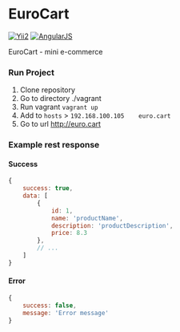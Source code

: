 EuroCart
============================

[![Yii2](https://img.shields.io/badge/Powered_by-Yii_Framework-green.svg?style=flat)](http://www.yiiframework.com/)
[![AngularJS](https://img.shields.io/badge/Powered_by-AngularJS-red.svg?style=flat)](https://angularjs.org/)

EuroCart - mini e-commerce

### Run Project

1. Clone repository
2. Go to directory ./vagrant
3. Run vagrant `vagrant up`
4. Add to `hosts` > `192.168.100.105    euro.cart`
5. Go to url http://euro.cart

### Example rest response

#### Success
```javascript
{
    success: true,
    data: [
        {
            id: 1,
            name: 'productName',
            description: 'productDescription',
            price: 8.3
        },
        // ...
    ]
}
```
#### Error
```javascript
{
    success: false,
    message: 'Error message'
}
```

